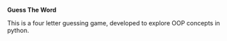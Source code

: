 <B> Guess The Word </b>

This is a four letter guessing game, developed to explore OOP concepts in python.
